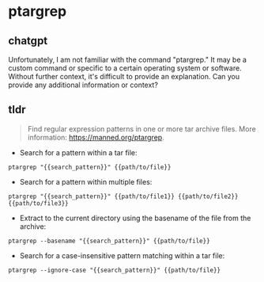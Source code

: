 # ptargrep 
## chatgpt 
Unfortunately, I am not familiar with the command "ptargrep." It may be a custom command or specific to a certain operating system or software. Without further context, it's difficult to provide an explanation. Can you provide any additional information or context? 

## tldr 
 
> Find regular expression patterns in one or more tar archive files.
> More information: <https://manned.org/ptargrep>.

- Search for a pattern within a tar file:

`ptargrep "{{search_pattern}}" {{path/to/file}}`

- Search for a pattern within multiple files:

`ptargrep "{{search_pattern}}" {{path/to/file1}} {{path/to/file2}} {{path/to/file3}}`

- Extract to the current directory using the basename of the file from the archive:

`ptargrep --basename "{{search_pattern}}" {{path/to/file}}`

- Search for a case-insensitive pattern matching within a tar file:

`ptargrep --ignore-case "{{search_pattern}}" {{path/to/file}}`
